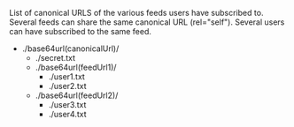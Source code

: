List of canonical URLS of the various feeds users have subscribed to.
Several feeds can share the same canonical URL (rel="self").
Several users can have subscribed to the same feed.

* ./base64url(canonicalUrl)/
	* ./secret.txt
	* ./base64url(feedUrl1)/
		* ./user1.txt
		* ./user2.txt
	* ./base64url(feedUrl2)/
		* ./user3.txt
		* ./user4.txt

